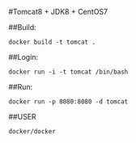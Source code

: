 #Tomcat8 + JDK8 + CentOS7



##Build:
```
docker build -t tomcat .
```

##Login:
```
docker run -i -t tomcat /bin/bash
```

##Run:
```
docker run -p 8080:8080 -d tomcat
```

##USER
```
docker/docker
```
